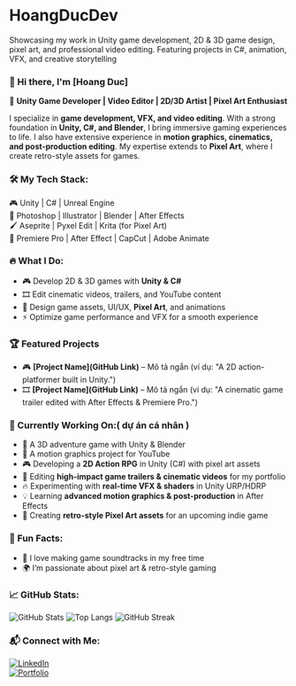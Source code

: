 # HoangDucDev
Showcasing my work in Unity game development, 2D &amp; 3D game design, pixel art, and professional video editing. Featuring projects in C#, animation, VFX, and creative storytelling

### 👋 Hi there, I'm [Hoang Duc]  

🚀 **Unity Game Developer | Video Editor | 2D/3D Artist | Pixel Art Enthusiast**  

I specialize in **game development, VFX, and video editing**. With a strong foundation in **Unity, C#, and Blender**, I bring immersive gaming experiences to life. I also have extensive experience in **motion graphics, cinematics, and post-production editing**. My expertise extends to **Pixel Art**, where I create retro-style assets for games.  

### 🛠️ **My Tech Stack:**  
🎮 Unity | C# | Unreal Engine  
🎨 Photoshop | Illustrator | Blender | After Effects  
🖌️ Aseprite | Pyxel Edit | Krita (for Pixel Art)  
🎥 Premiere Pro | After Effect | CapCut | Adobe Animate

### 🔥 **What I Do:**  
- 🎮 Develop 2D & 3D games with **Unity & C#**  
- 🎞️ Edit cinematic videos, trailers, and YouTube content  
- 🎨 Design game assets, UI/UX, **Pixel Art**, and animations  
- ⚡ Optimize game performance and VFX for a smooth experience  

### 🏆 Featured Projects
- 🎮 **[Project Name](GitHub Link)** – Mô tả ngắn (ví dụ: "A 2D action-platformer built in Unity.")
- 🎞️ **[Project Name](GitHub Link)** – Mô tả ngắn (ví dụ: "A cinematic game trailer edited with After Effects & Premiere Pro.")

### 🔧 Currently Working On:( dự án cá nhân )
- 🚀 A 3D adventure game with Unity & Blender
- 🎥 A motion graphics project for YouTube
- 🎮 Developing a **2D Action RPG** in Unity (C#) with pixel art assets  
- 🎥 Editing **high-impact game trailers & cinematic videos** for my portfolio  
- 🔥 Experimenting with **real-time VFX & shaders** in Unity URP/HDRP  
- 💡 Learning **advanced motion graphics & post-production** in After Effects  
- 🎨 Creating **retro-style Pixel Art assets** for an upcoming indie game

### 🎯 Fun Facts:
- 🎸 I love making game soundtracks in my free time  
- 🌍 I’m passionate about pixel art & retro-style gaming  

### 📈 **GitHub Stats:**  
![GitHub Stats](https://github-readme-stats.vercel.app/api?username=your-github-username&show_icons=true&theme=radical)
![Top Langs](https://github-readme-stats.vercel.app/api/top-langs/?username=your-github-username&layout=compact&theme=radical)
![GitHub Streak](https://github-readme-streak-stats.herokuapp.com/?user=your-github-username&theme=radical)

### 📬 **Connect with Me:**  
[![LinkedIn](https://img.shields.io/badge/LinkedIn-%230077B5.svg?style=flat&logo=linkedin&logoColor=white)](https://linkedin.com/in/your-profile)  
[![Portfolio](https://img.shields.io/badge/Portfolio-%23171717.svg?style=flat&logo=github&logoColor=white)](https://your-portfolio.com)  
